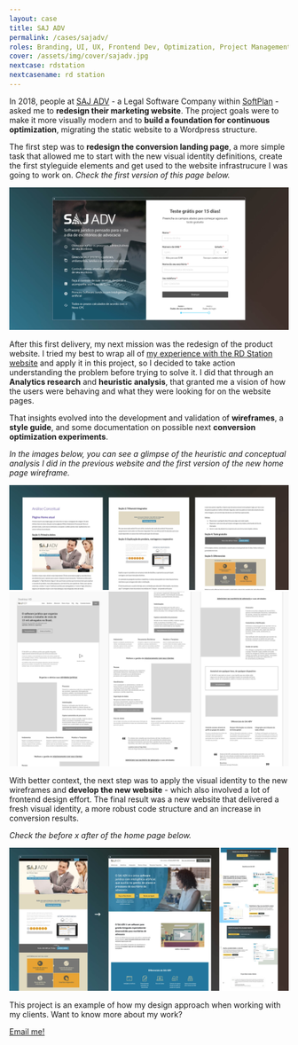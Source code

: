 ```yaml
---
layout: case
title: SAJ ADV
permalink: /cases/sajadv/
roles: Branding, UI, UX, Frontend Dev, Optimization, Project Management
cover: /assets/img/cover/sajadv.jpg
nextcase: rdstation
nextcasename: rd station
---
```


In 2018, people at <a href="https://sajadv.com.br" target="_blank">SAJ ADV</a> - a Legal Software Company within <a href="https://softplan.com.br" target="_blank">SoftPlan</a> - asked me to **redesign their marketing website**. The project goals were to make it more visually modern and to **build a foundation for continuous optimization**, migrating the static website to a Wordpress structure.

The first step was to **redesign the conversion landing page**, a more simple task that allowed me to start with the new visual identity definitions, create the first styleguide elements and get used to the website infrastrucure I was going to work on. *Check the first version of this page below.*

<div class="gallery-fw">
    <img src="/assets/img/case/sajadv/img1.jpg" />
</div>

After this first delivery, my next mission was the redesign of the product website. I tried my best to wrap all of <a href="/cases/rdstation">my experience with the RD Station website</a> and apply it in this project, so I decided to take action understanding the problem before trying to solve it. I did that through an **Analytics research** and **heuristic analysis**, that granted me a vision of how the users were behaving and what they were looking for on the website pages.

That insights evolved into the development and validation of **wireframes**, a **style guide**, and some documentation on possible next **conversion optimization experiments**.

*In the images below, you can see a glimpse of the heuristic and conceptual analysis I did in the previous website and the first version of the new home page wireframe.*

<div class="gallery-1">
    <img src="/assets/img/case/sajadv/img2.jpg" />
</div>

<div class="gallery-1">
    <img src="/assets/img/case/sajadv/img3.jpg" />
</div>

With better context, the next step was to apply the visual identity to the new wireframes and **develop the new website** - which also involved a lot of frontend design effort. The final result was a new website that delivered a fresh visual identity, a more robust code structure and an increase in conversion results.

*Check the before x after of the home page below.*

<div class="gallery-fw">
    <img src="/assets/img/case/sajadv/img4.jpg" />
</div>

<div class="cta-box">
    <p>This project is an example of how my design approach when working with my clients. Want to know more about my work?</p>
    <p><a href="mailto:matheushbonetti+pro@gmail.com">Email me!</a></p>
</div>